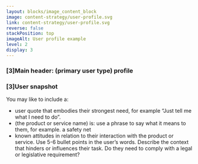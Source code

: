```yaml
---
layout: blocks/image_content_block
image: content-strategy/user-profile.svg
link: content-strategy/user-profile.svg
reverse: false
stackPosition: top
imageAlt: User profile example
level: 2
display: 3
---
```


### [3]Main header: (primary user type) profile

### [3]User snapshot

You may like to include a:

  * user quote that embodies their strongest need, for example “Just tell me what I need to do”.
  * (the product or service name) is:  use a phrase to say what it means to them, for example. a safety net
  * known attitudes in relation to their interaction with the product or service. Use 5-6 bullet points in the user’s words. Describe the context that hinders or influences their task. Do they need to comply with a legal or legislative requirement? 
